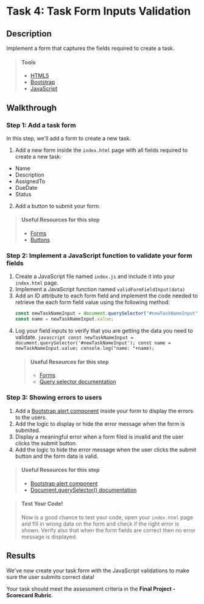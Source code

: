 # Task 4: Task Form Inputs Validation

## Description

Implement a form that captures the fields required to create a task.

> #### Tools
>
> - [HTML5](https://developer.mozilla.org/en-US/docs/Web/Guide/HTML/HTML5)
> - [Bootstrap](https://developer.mozilla.org/en-US/docs/Web/Guide/HTML/HTML5)
> - [JavaScript](https://developer.mozilla.org/en-US/docs/Web/JavaScript/Reference)

## Walkthrough

### Step 1: Add a task form

In this step, we'll add a form to create a new task.

1. Add a new form inside the `index.html` page with all fields required to create a new task:

- Name
- Description
- AssignedTo
- DueDate
- Status

2. Add a button to submit your form.

> #### Useful Resources for this step
>
> - [Forms](https://getbootstrap.com/docs/4.5/components/forms/)
> - [Buttons](https://getbootstrap.com/docs/4.5/components/buttons/)

### Step 2: Implement a JavaScript function to validate your form fields

1. Create a JavaScript file named `index.js` and include it into your `index.html` page.
2. Implement a JavaScript function named `validFormFieldInput(data)`
3. Add an ID attribute to each form field and implement the code needed to retrieve the each form field value using the following method:
   ```javascript
   const newTaskNameInput = document.querySelector("#newTaskNameInput");
   const name = newTaskNameInput.value;
   ```
4. Log your field inputs to verify that you are getting the data you need to validate.
   `javascript const newTaskNameInput = document.querySelector('#newTaskNameInput'); const name = newTaskNameInput.value; console.log("name: "+name); `
   > #### Useful Resources for this step
   >
   > - [Forms](https://getbootstrap.com/docs/4.5/components/forms/)
   > - [Query selector documentation](https://developer.mozilla.org/en-US/docs/Web/API/Document/querySelector)

### Step 3: Showing errors to users

1. Add a [Bootstrap alert component](https://getbootstrap.com/docs/4.5/components/alerts/) inside your form to display the errors to the users.
2. Add the logic to display or hide the error message when the form is submited.
3. Display a meaningful error when a form filed is invalid and the user clicks the submit button.
4. Add the logic to hide the error message when the user clicks the submit button and the form data is valid.

> #### Useful Resources for this step
>
> - [Bootstrap alert component](https://getbootstrap.com/docs/4.5/components/alerts/)
> - [Document.querySelector() documentation](https://www.w3schools.com/howto/howto_js_toggle_hide_show.asp)

> #### Test Your Code!
>
> Now is a good chance to test your code, open your `index.html` page and fill in wrong data on the form and check if the right error is shown.
> Verify also that when the form fields are correct then no error message is displayed.

## Results

We've now create your task form with the JavaScript validations to make sure the user submits correct data!

Your task should meet the assessment criteria in the **Final Project - Scorecard Rubric**.
